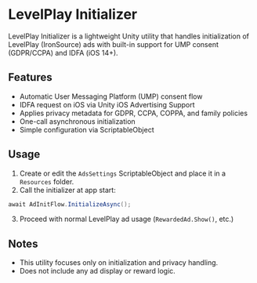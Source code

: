 # LevelPlay Initializer
LevelPlay Initializer is a lightweight Unity utility that handles initialization of LevelPlay (IronSource) ads with built-in support for UMP consent (GDPR/CCPA) and IDFA (iOS 14+).

## Features
- Automatic User Messaging Platform (UMP) consent flow
- IDFA request on iOS via Unity iOS Advertising Support
- Applies privacy metadata for GDPR, CCPA, COPPA, and family policies
- One-call asynchronous initialization
- Simple configuration via ScriptableObject

## Usage
1. Create or edit the `AdsSettings` ScriptableObject and place it in a `Resources` folder.
2. Call the initializer at app start:

```csharp
await AdInitFlow.InitializeAsync();
```

3. Proceed with normal LevelPlay ad usage (`RewardedAd.Show()`, etc.)

## Notes
- This utility focuses only on initialization and privacy handling.
- Does not include any ad display or reward logic.

